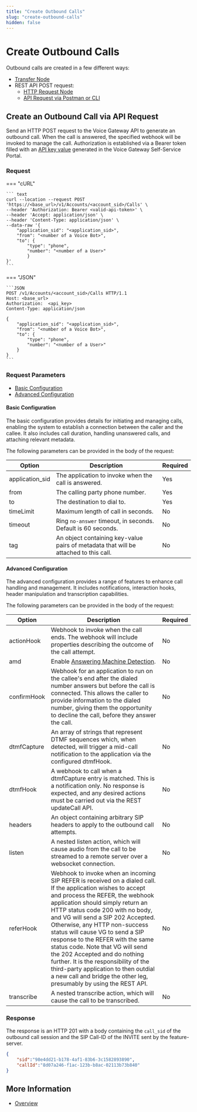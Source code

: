 ```yaml
---
title: "Create Outbound Calls"
slug: "create-outbound-calls"
hidden: false
---
```


# Create Outbound Calls 

Outbound calls are created in a few different ways: 

- [Transfer Node](../ai/flow-nodes/vg/transfer.md)
- REST API POST request:
    - [HTTP Request Node](../ai/flow-nodes/services/http-request.md)
    - [API Request via Postman or CLI](#create-an-outbound-call-via-api-request)

## Create an Outbound Call via API Request

Send an HTTP POST request to the Voice Gateway API to generate an outbound call.
When the call is answered, the specified webhook will be invoked to manage the call.
Authorization is established via a Bearer token
filled with an [API key value](webapp/accounts.md#account-level-api-keys) generated in the Voice Gateway Self-Service Portal.

### Request 

=== "cURL"

    ``` text
    curl --location --request POST 'https://<base_url>/v1/Accounts/<account_sid>/Calls' \
    --header 'Authorization: Bearer <valid-api-token>' \
    --header 'Accept: application/json' \
    --header 'Content-Type: application/json' \
    --data-raw '{
        "application_sid": "<application_sid>",
        "from": "<number of a Voice Bot>",
        "to": {
            "type": "phone",
            "number": "<number of a User>"
            }
    }'
    ```

=== "JSON"

    ```JSON
    POST /v1/Accounts/<account_sid>/Calls HTTP/1.1
    Host: <base_url>
    Authorization:  <api_key>
    Content-Type: application/json
    
    {
        "application_sid": "<application_sid>",
        "from": "<number of a Voice Bot>",
        "to": {
            "type": "phone",
            "number": "<number of a User>"
        }
    }
    ```

### Request Parameters

- [Basic Configuration](#basic-configuration)
- [Advanced Configuration](#advanced-configuration)

#### Basic Configuration

The basic configuration provides details for initiating and managing calls, enabling the system to establish a connection between the caller and the callee.
It also includes call duration, handling unanswered calls, and attaching relevant metadata.

The following parameters can be provided in the body of the request:

| Option          | Description                                                                          | Required |
|-----------------|--------------------------------------------------------------------------------------|----------|
| application_sid | The application to invoke when the call is answered.                                 | Yes      |
| from            | The calling party phone number.                                                      | Yes      |
| to              | The destination to dial to.                                                          | Yes      |
| timeLimit       | Maximum length of call in seconds.                                                   | No       |
| timeout         | Ring `no-answer` timeout, in seconds. Default is 60 seconds.                         | No       |
| tag             | An object containing key-value pairs of metadata that will be attached to this call. | No       |

#### Advanced Configuration

The advanced configuration provides a range of features to enhance call handling and management. It includes notifications, interaction hooks, header manipulation and transcription capabilities.

The following parameters can be provided in the body of the request:

| Option      | Description                                                                                                                                                                                                                                                                                                                                                                                                                                                                                                                                                                                      | Required |
|-------------|--------------------------------------------------------------------------------------------------------------------------------------------------------------------------------------------------------------------------------------------------------------------------------------------------------------------------------------------------------------------------------------------------------------------------------------------------------------------------------------------------------------------------------------------------------------------------------------------------|----------|
| actionHook  | Webhook to invoke when the call ends. The webhook will include properties describing the outcome of the call attempt.                                                                                                                                                                                                                                                                                                                                                                                                                                                                            | No       |
| amd         | Enable [Answering Machine Detection](references/events/ANSWERING_MACHINE_DETECTION.md).                                                                                                                                                                                                                                                                                                                                                                                                                                                                                                          | No       |
| confirmHook | Webhook for an application to run on the callee's end after the dialed number answers but before the call is connected. This allows the caller to provide information to the dialed number, giving them the opportunity to decline the call, before they answer the call.                                                                                                                                                                                                                                                                                                                        | No       |
| dtmfCapture | An array of strings that represent DTMF sequences which, when detected, will trigger a mid-call notification to the application via the configured dtmfHook.                                                                                                                                                                                                                                                                                                                                                                                                                                     | No       |
| dtmfHook    | A webhook to call when a dtmfCapture entry is matched. This is a notification only. No response is expected, and any desired actions must be carried out via the REST updateCall API.                                                                                                                                                                                                                                                                                                                                                                                                            | No       |
| headers     | An object containing arbitrary SIP headers to apply to the outbound call attempts.                                                                                                                                                                                                                                                                                                                                                                                                                                                                                                               | No       |
| listen      | A nested listen action, which will cause audio from the call to be streamed to a remote server over a websocket connection.                                                                                                                                                                                                                                                                                                                                                                                                                                                                      | No       |
| referHook   | Webhook to invoke when an incoming SIP REFER is received on a dialed call. If the application wishes to accept and process the REFER, the webhook application should simply return an HTTP status code 200 with no body, and VG will send a SIP 202 Accepted. Otherwise, any HTTP non-success status will cause VG to send a SIP response to the REFER with the same status code. Note that VG will send the 202 Accepted and do nothing further. It is the responsibility of the third-party application to then outdial a new call and bridge the other leg, presumably by using the REST API. | No       |
| transcribe  | A nested transcribe action, which will cause the call to be transcribed.                                                                                                                                                                                                                                                                                                                                                                                                                                                                                                                         | No       |

### Response

The response is an HTTP 201 with a body containing the `call_sid` of the outbound call session and the SIP Call-ID of the INVITE sent by the feature-server. 

```JSON
{
    "sid":"98e4dd21-b178-4af1-83b6-3c1582893890",
    "callId":"8d07a246-f1ac-123b-b8ac-02113b73b840"
} 
```

## More Information

- [Overview](overview.md)